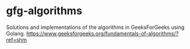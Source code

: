 # gfg-algorithms
Solutions and implementations of the algorithms in GeeksForGeeks using Golang. https://www.geeksforgeeks.org/fundamentals-of-algorithms/?ref=shm
